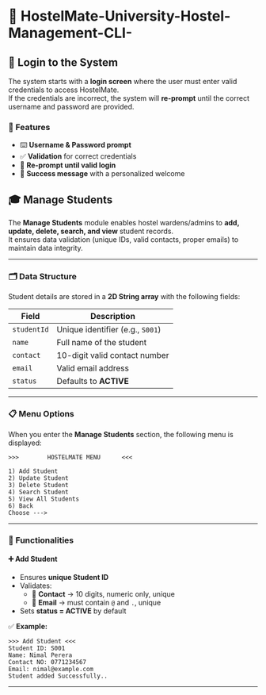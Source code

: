 # 🏨 HostelMate-University-Hostel-Management-CLI-

## 🔐 Login to the System

The system starts with a **login screen** where the user must enter valid credentials to access HostelMate.  
If the credentials are incorrect, the system will **re-prompt** until the correct username and password are provided.  

### 📝 Features
- ⌨️ **Username & Password prompt**  
- ✅ **Validation** for correct credentials  
- 🔄 **Re-prompt until valid login**  
- 🎉 **Success message** with a personalized welcome 


## 🎓 Manage Students

The **Manage Students** module enables hostel wardens/admins to **add, update, delete, search, and view** student records.  
It ensures data validation (unique IDs, valid contacts, proper emails) to maintain data integrity.

---

### 🗂️ Data Structure

Student details are stored in a **2D String array** with the following fields:

| Field       | Description                       |
|-------------|-----------------------------------|
| `studentId` | Unique identifier (e.g., `S001`)  |
| `name`      | Full name of the student          |
| `contact`   | 10-digit valid contact number     |
| `email`     | Valid email address               |
| `status`    | Defaults to **ACTIVE**            |

---

### 📋 Menu Options

When you enter the **Manage Students** section, the following menu is displayed:

```
>>>        HOSTELMATE MENU      <<<

1) Add Student
2) Update Student
3) Delete Student
4) Search Student
5) View All Students
6) Back
Choose --->
```

---

### 🧩 Functionalities

#### ➕ Add Student
- Ensures **unique Student ID**  
- Validates:
  - 📱 **Contact** → 10 digits, numeric only, unique  
  - 📧 **Email** → must contain `@` and `.`, unique  
- Sets **status = ACTIVE** by default  

✅ **Example:**
```
>>> Add Student <<<
Student ID: S001
Name: Nimal Perera
Contact NO: 0771234567
Email: nimal@example.com
Student added Successfully..
```

---




